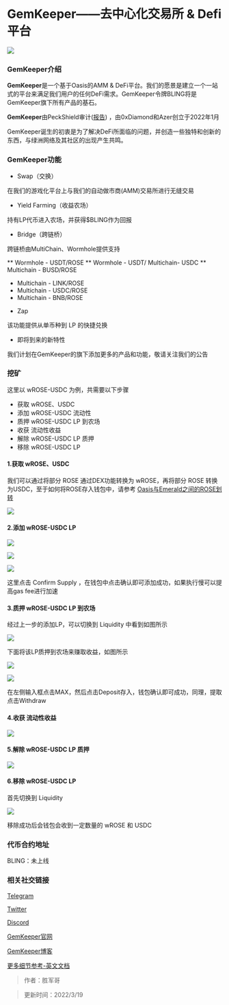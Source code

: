 # GemKeeper——去中心化交易所 & Defi平台

![](banner.png)

### GemKeeper介绍
**GemKeeper**是一个基于Oasis的AMM & DeFi平台。我们的愿景是建立一个一站式的平台来满足我们用户的任何DeFi需求。GemKeeper令牌BLING将是GemKeeper旗下所有产品的基石。

**GemKeeper**由PeckShield审计([报告](https://github.com/GemKeeperDEV/GemKeeperFinance/blob/main/PeckShield-Audit-Report-GemKeeper-v1.0.pdf)) ，由0xDiamond和Azer创立于2022年1月

GemKeeper诞生的初衷是为了解决DeFi所面临的问题，并创造一些独特和创新的东西，与绿洲网络及其社区的出现产生共鸣。

### GemKeeper功能
- Swap（交换）

在我们的游戏化平台上与我们的自动做市商(AMM)交易所进行无缝交易

- Yield Farming（收益农场）

持有LP代币进入农场，并获得$BLING作为回报

- Bridge（跨链桥）

跨链桥由MultiChain、Wormhole提供支持

** Wormhole - USDT/ROSE
** Wormhole - USDT/ Multichain- USDC
** Multichain - BUSD/ROSE
* Multichain - LINK/ROSE
* Multichain - USDC/ROSE
* Multichain - BNB/ROSE

- Zap

该功能提供从单币种到 LP 的快捷兑换

- 即将到来的新特性

我们计划在GemKeeper的旗下添加更多的产品和功能，敬请关注我们的公告


### 挖矿
这里以 wROSE-USDC 为例，共需要以下步骤

- 获取 wROSE、USDC
- 添加 wROSE-USDC 流动性
- 质押 wROSE-USDC LP 到农场
- 收获 流动性收益
- 解除 wROSE-USDC LP 质押
- 移除 wROSE-USDC LP

#### 1.获取 wROSE、USDC
我们可以通过将部分 ROSE 通过DEX功能转换为 wROSE，再将部分 ROSE 转换为USDC，至于如何将ROSE存入钱包中，请参考 [Oasis与Emerald之间的ROSE划转](https://dev-oasis-cn.gitbook.io/support/ji-shu-zhi-chi/oasis-yu-emerald-zhi-jian-de-rose-hua-zhuan)

![](WX20220319-123914@2x.png)


#### 2.添加 wROSE-USDC LP
![](WX20220319-124100@2x.png)

![](WX20220319-132914@2x.png)

![](WX20220319-133058@2x.png)

这里点击 Confirm Supply ，在钱包中点击确认即可添加成功，如果执行慢可以提高gas fee进行加速

#### 3.质押 wROSE-USDC LP 到农场
经过上一步的添加LP，可以切换到 Liquidity 中看到如图所示

![](WX20220319-133237@2x.png)

下面将该LP质押到农场来赚取收益，如图所示

![](WX20220319-133402@2x.png)

![](WX20220319-133631@2x.png)

在左侧输入框点击MAX，然后点击Deposit存入，钱包确认即可成功，同理，提取点击Withdraw


#### 4.收获 流动性收益

![](WX20220319-133844@2x.png)


#### 5.解除 wROSE-USDC LP 质押

![](WX20220319-144608@2x.png)


#### 6.移除 wROSE-USDC LP

首先切换到 Liquidity

![](remove-lp.png)

移除成功后会钱包会收到一定数量的 wROSE 和 USDC

### 代币合约地址
BLING：未上线

### 相关社交链接
[Telegram](https://t.me/GemKeeperAnnouncements)

[Twitter](https://twitter.com/GemKeeperDeFi)

[Discord](https://discord.com/invite/Jcbj5E9Ysd)

[GemKeeper官网](https://app.gemkeeper.finance)

[GemKeeper博客](https://gemkeeperdefi.medium.com/)

[更多细节参考-英文文档](https://gemkeeper-finance.gitbook.io/docs/welcome/introduction)




> 作者：胜军哥

> 更新时间：2022/3/19
